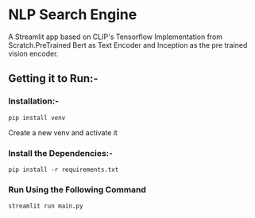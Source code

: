 # NLP Search Engine

A Streamlit app based on CLIP's Tensorflow Implementation from Scratch.PreTrained Bert as Text Encoder and Inception as the pre trained vision encoder.


## Getting it to Run:-
###  Installation:-
```
pip install venv 
```
Create a new venv and activate it

### Install the Dependencies:-
```
pip install -r requirements.txt
```

### Run Using the Following Command
```
streamlit run main.py
```

###


